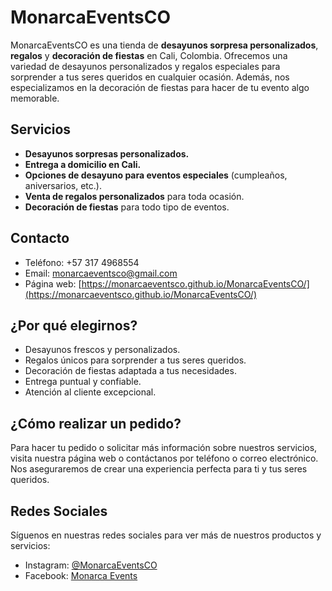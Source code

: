 # MonarcaEventsCO

MonarcaEventsCO es una tienda de **desayunos sorpresa personalizados**, **regalos** y **decoración de fiestas** en Cali, Colombia. Ofrecemos una variedad de desayunos personalizados y regalos especiales para sorprender a tus seres queridos en cualquier ocasión. Además, nos especializamos en la decoración de fiestas para hacer de tu evento algo memorable.

## Servicios

- **Desayunos sorpresas personalizados.**
- **Entrega a domicilio en Cali.**
- **Opciones de desayuno para eventos especiales** (cumpleaños, aniversarios, etc.).
- **Venta de regalos personalizados** para toda ocasión.
- **Decoración de fiestas** para todo tipo de eventos.

## Contacto

- Teléfono: +57 317 4968554
- Email: monarcaeventsco@gmail.com
- Página web: [https://monarcaeventsco.github.io/MonarcaEventsCO/](https://monarcaeventsco.github.io/MonarcaEventsCO/)

## ¿Por qué elegirnos?

- Desayunos frescos y personalizados.
- Regalos únicos para sorprender a tus seres queridos.
- Decoración de fiestas adaptada a tus necesidades.
- Entrega puntual y confiable.
- Atención al cliente excepcional.

## ¿Cómo realizar un pedido?

Para hacer tu pedido o solicitar más información sobre nuestros servicios, visita nuestra página web o contáctanos por teléfono o correo electrónico. Nos aseguraremos de crear una experiencia perfecta para ti y tus seres queridos.

## Redes Sociales

Síguenos en nuestras redes sociales para ver más de nuestros productos y servicios:
- Instagram: [@MonarcaEventsCO](https://instagram.com/monarcaeventsco)
- Facebook: [Monarca Events](https://www.facebook.com/profile.php?id=61571962794072)
